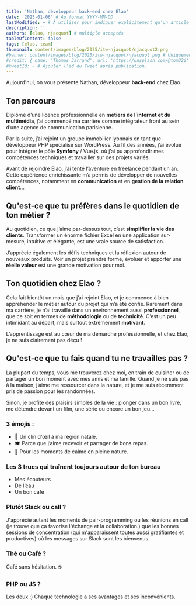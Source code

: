 ```yaml
---
title: 'Nathan, développeur back-end chez Elao'
date: '2025-01-06' # Au format YYYY-MM-DD
lastModified: ~ # À utiliser pour indiquer explicitement qu'un article à été mis à jour
description: ''
authors: [elao, njacquot] # multiple acceptés
tableOfContent: false
tags: [elao, team]
thumbnail: content/images/blog/2025/itw-njacquot/njacquot2.png
#banner: content/images/blog/2025/itw-njacquot/njacquot.png # Uniquement si différent de la minitature (thumbnail)
#credit: { name: 'Thomas Jarrand', url: 'https://unsplash.com/@tom32i' } # Pour créditer la photo utilisée en miniature
#tweetId: ~ # Ajouter l'id du Tweet après publication.
---
```


Aujourd'hui, on vous présente Nathan, développeur **back-end** chez Elao.

## Ton parcours

Diplômé d’une licence professionnelle en **métiers de l’internet et du multimédia**, j’ai commencé ma carrière comme intégrateur front au sein d’une agence de communication parisienne.

Par la suite, j’ai rejoint un groupe immobilier lyonnais en tant que développeur PHP spécialisé sur WordPress. Au fil des années, j’ai évolué pour intégrer le pôle **Symfony** / Vue.js, où j’ai pu approfondir mes compétences techniques et travailler sur des projets variés.

Avant de rejoindre Elao, j’ai tenté l’aventure en freelance pendant un an. Cette expérience enrichissante m’a permis de développer de nouvelles compétences, notamment en **communication** et en **gestion de la relation client**…

## Qu'est-ce que tu préfères dans le quotidien de ton métier ?

Au quotidien, ce que j’aime par-dessus tout, c’est **simplifier la vie des clients**. Transformer un énorme fichier Excel en une application sur-mesure, intuitive et élégante, est une vraie source de satisfaction.

J’apprécie également les défis techniques et la réflexion autour de nouveaux produits. Voir un projet prendre forme, évoluer et apporter une **réelle valeur** est une grande motivation pour moi.

## Ton quotidien chez Elao ?

Cela fait bientôt un mois que j’ai rejoint Elao, et je commence à bien appréhender le métier autour du projet qui m’a été confié. Rarement dans ma carrière, je n’ai travaillé dans un environnement aussi **professionnel**, que ce soit en termes de **méthodologie** ou de **technicité**. C’est un peu intimidant au départ, mais surtout extrêmement **motivant**.

L’apprentissage est au cœur de ma démarche professionnelle, et chez Elao, je ne suis clairement pas déçu !

## Qu'est-ce que tu fais quand tu ne travailles pas ?

La plupart du temps, vous me trouverez chez moi, en train de cuisiner ou de partager un bon moment avec mes amis et ma famille. Quand je ne suis pas à la maison, j’aime me ressourcer dans la nature, et je me suis récemment pris de passion pour les randonnées.

Sinon, je profite des plaisirs simples de la vie : plonger dans un bon livre, me détendre devant un film, une série ou encore un bon jeu...

### 3 émojis :
- 🍾 Un clin d'œil à ma région natale.
- 🍽️ Parce que j’aime recevoir et partager de bons repas.
- 🥾 Pour les moments de calme en pleine nature.


### Les 3 trucs qui traînent toujours autour de ton bureau
- Mes écouteurs
- De l‘eau
- Un bon café

### Plutôt Slack ou call ?
J'apprécie autant les moments de pair-programming ou les réunions en call (je trouve que ça favorise l'échange et la collaboration.) que les bonnes sessions de concentration (qui m'apparaissent toutes aussi gratifiantes et productives) où les messages sur Slack sont les bienvenus.


### Thé ou Café ?

Café sans hésitation. ☕️

### PHP ou JS ?

Les deux :)
Chaque technologie a ses avantages et ses inconvénients.


